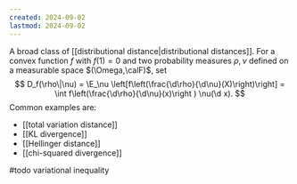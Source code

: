 ```yaml
---
created: 2024-09-02
lastmod: 2024-09-02
---
```


A broad class of [[distributional distance|distributional distances]]. For a convex function $f$ with $f(1)=0$ and two probability measures $\rho,\nu$ defined on a measurable space $(\Omega,\calF)$, set 
$$
D_f(\rho\|\nu) = \E_\nu \left[f\left(\frac{\d\rho}{\d\nu}(X)\right)\right] = \int f\left(\frac{\d\rho}{\d\nu}(x)\right ) \nu(\d x).
$$
Common examples are: 
- [[total variation distance]] 
- [[KL divergence]]
- [[Hellinger distance]]
- [[chi-squared divergence]]

#todo variational inequality 
